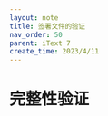 ```yaml
---
layout: note
title: 签署文件的验证
nav_order: 50
parent: iText 7
create_time: 2023/4/11
---
```


# 完整性验证


